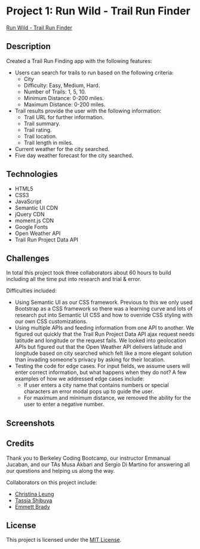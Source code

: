 # Project 1: Run Wild - Trail Run Finder

[Run Wild - Trail Run Finder](https://emmbra.github.io/project1/)

## Description
Created a Trail Run Finding app with the following features:

* Users can search for trails to run based on the following criteria:
    * City
    * Difficulty: Easy, Medium, Hard.
    * Number of Trails: 1, 5, 10.
    * Minimum Distance: 0-200 miles.
    * Maximum Distance: 0-200 miles.
* Trail results provide the user with the following information:
    * Trail URL for further information.
    * Trail summary.
    * Trail rating.
    * Trail location.
    * Trail length in miles.
* Current weather for the city searched.
* Five day weather forecast for the city searched.


## Technologies

* HTML5
* CSS3
* JavaScript
* Semantic UI CDN
* jQuery CDN
* moment.js CDN
* Google Fonts
* Open Weather API
* Trail Run Project Data API


## Challenges

In total this project took three collaborators about 60 hours to build including all the time put into research and trial & error.

Difficulties included:

* Using Semantic UI as our CSS framework. Previous to this we only used Bootstrap as a CSS framework so there was a learning curve and lots of research put into Semantic UI CSS and how to override CSS styling with our own CSS customizations.
* Using multiple APIs and feeding information from one API to another. We figured out quickly that the Trail Run Project Data API ajax request needs latitude and longitude or the request fails. We looked into geolocation APIs but figured out that the Open Weather API delivers latitude and longitude based on city searched which felt like a more elegant solution than invading someone's privacy by asking for their location.
* Testing the code for edge cases. For input fields, we assume users will enter correct information, but what happens when they do not? A few examples of how we addressed edge cases include:
    * If user enters a city name that contains numbers or special characters an error modal pops up to guide the user.
    * For maximum and minimum distance, we removed the ability for the user to enter a negative number.


## Screenshots


## Credits

Thank you to Berkeley Coding Bootcamp, our instructor Emmanual Jucaban, and our TAs Musa Akbari and Sergio Di Martino for answering all our questions and helping us along the way.

Collaborators on this project include:
* [Christina Leung](https://github.com/cgleungsf)
* [Tassia Shibuya](https://github.com/Tassim)
* [Emmett Brady](https://github.com/emmbra)

## License

This project is licensed under the [MIT License](https://choosealicense.com/licenses/mit).